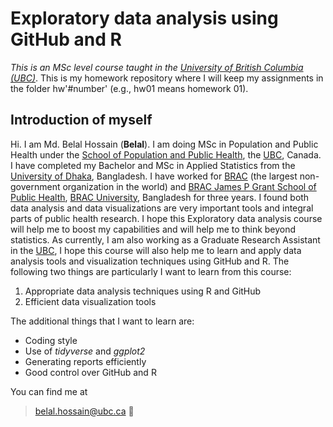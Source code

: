 # Exploratory data analysis using GitHub and R 
_This is an MSc level course taught in the [University of British Columbia (UBC)](https://www.ubc.ca/)_. This is my homework repository where I will keep my assignments in the folder hw'#number' (e.g., hw01 means homework 01).

## Introduction of myself 

Hi. I am Md. Belal Hossain (**Belal**). I am doing MSc in Population and Public Health under the [School of Population and Public Health](https://www.spph.ubc.ca/), the [UBC](https://www.ubc.ca/), Canada. I have completed my Bachelor and MSc in Applied Statistics from the [University of Dhaka](https://www.isrt.ac.bd/), Bangladesh. I have worked for [BRAC](http://www.brac.net/) (the largest non-government organization in the world) and [BRAC James P Grant School of Public Health](http://sph.bracu.ac.bd/), [BRAC University](https://www.bracu.ac.bd/), Bangladesh for three years. I found both data analysis and data visualizations are very important tools and integral parts of public health research. I hope this Exploratory data analysis course will help me to boost my capabilities and will help me to think beyond statistics. As currently, I am also working as a Graduate Research Assistant in the [UBC](https://www.ubc.ca/), I hope this course will also help me to learn and apply data analysis tools and visualization techniques using GitHub and R. The following two things are particularly I want to learn from this course:
1. Appropriate data analysis techniques using R and GitHub
2. Efficient data visualization tools

The additional things that I want to learn are:
* Coding style
* Use of _tidyverse_ and _ggplot2_
* Generating reports efficiently
* Good control over GitHub and R

You can find me at 
> belal.hossain@ubc.ca :email:
